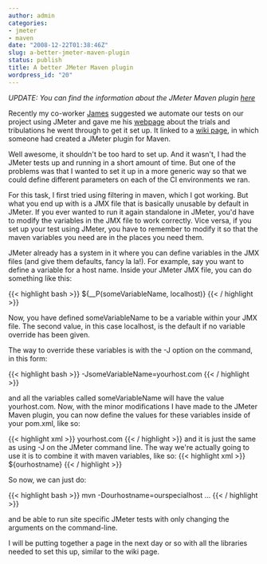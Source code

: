 ```yaml
---
author: admin
categories:
- jmeter
- maven
date: "2008-12-22T01:38:46Z"
slug: a-better-jmeter-maven-plugin
status: publish
title: A better JMeter Maven plugin
wordpress_id: "20"
---
```


*UPDATE: You can find the information about the JMeter Maven plugin [here](http://www.ronniealleva.org/index.php/maven-jmeter-plugin/)*

Recently my co-worker [James](http://jlorenzen.blogspot.com/)
suggested we automate our tests on our project using JMeter and
gave me his
[webpage](http://jlorenzen.blogspot.com/2008/03/automated-performance-tests-using.html)
about the trials and tribulations he went through to get it set
up. It linked to a
[wiki page](http://wiki.apache.org/jakarta-jmeter/JMeterMavenPlugin),
in which someone had created a JMeter plugin for Maven.

Well awesome, it shouldn't be too hard to set up. And it wasn't, I had
the JMeter tests up and running in a short amount of time. But one
of the problems was that I wanted to set it up in a more generic
way so that we could define different parameters on each of the CI
environments we ran.

For this task, I first tried using filtering
in maven, which I got working. But what you end up with is a JMX
file that is basically unusable by default in JMeter. If you ever
wanted to run it again standalone in JMeter, you'd have to modify
the variables in the JMX file to work correctly. Vice versa, if you
set up your test using JMeter, you have to remember to modify it so
that the maven variables you need are in the places you need them.

JMeter already has a system in it where you can define variables in
the JMX files (and give them defaults, fancy la la!). For example,
say you want to define a variable for a host name. Inside your
JMeter JMX file, you can do something like this:

{{< highlight bash >}}
    ${__P(someVariableName, localhost)}
{{< / highlight >}}    

Now, you have defined someVariableName to be a variable within your
JMX file. The second value, in this case localhost, is the default
if no variable override has been given.

The way to override these
variables is with the -J option on the command, in this form:

{{< highlight bash >}}
    -JsomeVariableName=yourhost.com
{{< / highlight >}}

and all the variables called someVariableName will have the value
yourhost.com. Now, with the minor modifications I have made to the
JMeter Maven plugin, you can now define the values for these
variables inside of your pom.xml, like so:

{{< highlight xml >}}
<jmeterUserProperties>
      <someVariableName>yourhost.com</someVariableName>
</jmeterUserProperties>
{{< / highlight >}}
and it is just the same as using -J on the JMeter command line. The
way we're actually going to use it is to combine it with maven
variables, like so:
{{< highlight xml >}}
<jmeterUserProperties>
      <someVariableName>${ourhostname}</someVariableName>
</jmeterUserProperties>
{{< / highlight >}}

So now, we can just do:

{{< highlight bash >}}
    mvn -Dourhostname=ourspecialhost ...
{{< / highlight >}}

and be able to run site specific JMeter tests with only changing
the arguments on the command-line.

I will be putting together a
page in the next day or so with all the libraries needed to set
this up, similar to the wiki page.


